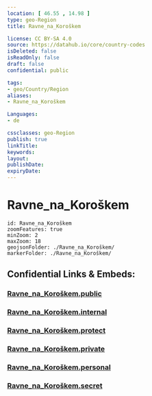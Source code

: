 ```yaml
---
location: [ 46.55 , 14.98 ] 
type: geo-Region
title: Ravne_na_Koroškem

license: CC BY-SA 4.0
source: https://datahub.io/core/country-codes
isDeleted: false
isReadOnly: false
draft: false
confidential: public

tags:
- geo/Country/Region
aliases:
- Ravne_na_Koroškem

Languages:
- de

cssclasses: geo-Region
publish: true
linkTitle: 
keywords: 
layout: 
publishDate: 
expiryDate: 
---
```


# Ravne_na_Koroškem

```leaflet
id: Ravne_na_Koroškem
zoomFeatures: true 
minZoom: 2 
maxZoom: 18
geojsonFolder: ./Ravne_na_Koroškem/
markerFolder: ./Ravne_na_Koroškem/
```


## Confidential Links & Embeds: 

### [Ravne_na_Koroškem.public](/_public/\Earth\Continent\Europe\Europe~Central\Slovenia\Regions~Slovenia\Koroška\counties~KoroškaRavne_na_Koroškem.public.md) 

### [Ravne_na_Koroškem.internal](/_internal/\Earth\Continent\Europe\Europe~Central\Slovenia\Regions~Slovenia\Koroška\counties~KoroškaRavne_na_Koroškem.internal.md) 

### [Ravne_na_Koroškem.protect](/_protect/\Earth\Continent\Europe\Europe~Central\Slovenia\Regions~Slovenia\Koroška\counties~KoroškaRavne_na_Koroškem.protect.md) 

### [Ravne_na_Koroškem.private](/_private/\Earth\Continent\Europe\Europe~Central\Slovenia\Regions~Slovenia\Koroška\counties~KoroškaRavne_na_Koroškem.private.md) 

### [Ravne_na_Koroškem.personal](/_personal/\Earth\Continent\Europe\Europe~Central\Slovenia\Regions~Slovenia\Koroška\counties~KoroškaRavne_na_Koroškem.personal.md) 

### [Ravne_na_Koroškem.secret](/_secret/\Earth\Continent\Europe\Europe~Central\Slovenia\Regions~Slovenia\Koroška\counties~KoroškaRavne_na_Koroškem.secret.md)

